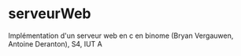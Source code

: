 # serveurWeb
Implémentation d'un serveur web en c en binome (Bryan Vergauwen, Antoine Deranton), S4, IUT A
